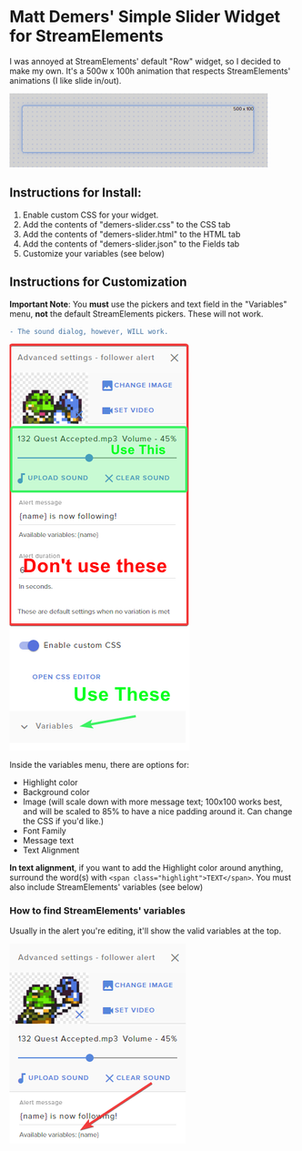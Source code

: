 # Matt Demers' Simple Slider Widget for StreamElements

I was annoyed at StreamElements' default "Row" widget, so I decided to make my own. It's a 500w x 100h animation that respects StreamElements' animations (I like slide in/out).

![Image](/demo.gif)

## Instructions for Install:

1. Enable custom CSS for your widget.
2. Add the contents of "demers-slider.css" to the CSS tab
3. Add the contents of "demers-slider.html" to the HTML tab
4. Add the contents of "demers-slider.json" to the Fields tab
5. Customize your variables (see below)

## Instructions for Customization

**Important Note**: You **must** use the pickers and text field in the "Variables" menu, **not** the default StreamElements pickers. These will not work. 

```diff
- The sound dialog, however, WILL work.
```

![Image](/variables2.png)

Inside the variables menu, there are options for:

* Highlight color
* Background color
* Image (will scale down with more message text; 100x100 works best, and will be scaled to 85% to have a nice padding around it. Can change the CSS if you'd like.)
* Font Family
* Message text
* Text Alignment

**In text alignment**, if you want to add the Highlight color around anything, surround the word(s) with `<span class="highlight">TEXT</span>`. You must also include StreamElements' variables (see below)

### How to find StreamElements' variables

Usually in the alert you're editing, it'll show the valid variables at the top.

![Image](/variables.png)





